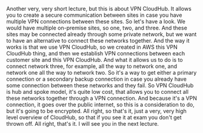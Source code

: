 
<v Instructor>Another very, very short lecture,</v>
but this is about VPN CloudHub.
It allows you to create
a secure communication between sites
in case you have multiple VPN connections
between these sites.
So let's have a look.
We would have multiple on-premise sites,
so one, two, and three.
And these sites may be connected already
through some private network,
but we want to have an alternative
to connect these networks together.
And the way it works is that we use VPN CloudHub,
so we created in AWS this VPN CloudHub thing,
and then we establish VPN connections
between each customer site
and this VPN CloudHub.
And what it allows us to do
is to connect network three, for example,
all the way to network one,
and network one all the way to network two.
So it's a way to get either a primary connection
or a secondary backup connection
in case you already have
some connection between these networks
and they fail.
So VPN CloudHub is hub and spoke model,
it's quite low cost,
that allows you to connect all these networks together
through a VPN connection.
And because it's a VPN connection,
it goes over the public internet,
so this is a consideration to do,
but it's going to be encrypted.
All right, so that's it,
just a very, very high level overview of CloudHub,
so that if you see it at exam
you don't get thrown off.
All right, that's it.
I will see you in the next lecture.